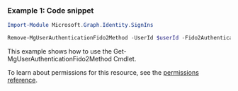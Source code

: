 ### Example 1: Code snippet

```powershellImport-Module Microsoft.Graph.Identity.SignIns

Remove-MgUserAuthenticationFido2Method -UserId $userId -Fido2AuthenticationMethodId $fido2AuthenticationMethodId
```
This example shows how to use the Get-MgUserAuthenticationFido2Method Cmdlet.
To learn about permissions for this resource, see the [permissions reference](/graph/permissions-reference).

